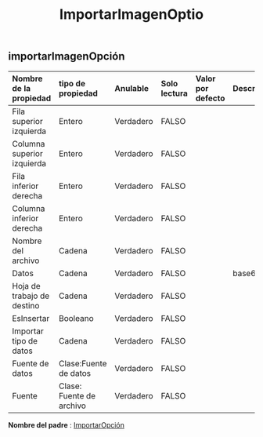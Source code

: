 ﻿---
title: ImportarImagenOptio
second_title: Aspose.Cells Cloud Documen
type: docs
url: /es/specification/model/importpictureoption/
description: "Aspose.Cells Especificación del modelo de nube: ImportPictureOption. Maneje sin esfuerzo Excel y otros documentos de hoja de cálculo con funciones como abrir, generar, editar, dividir, fusionar, comparar y convertir."
kwords: Excel, Office, Hoja de cálculo, Nube REST API, ImportPictureOption
weight: 50
---
## **importarImagenOpción**

 

| Nombre de la propiedad| tipo de propiedad| Anulable| Solo lectura| Valor por defecto| Descripción|
|:- |:- |:- |:- |:- |:- |
| Fila superior izquierda| Entero| Verdadero| FALSO|||
| Columna superior izquierda| Entero| Verdadero| FALSO|||
| Fila inferior derecha| Entero| Verdadero| FALSO|||
| Columna inferior derecha| Entero| Verdadero| FALSO|||
| Nombre del archivo| Cadena| Verdadero| FALSO|||
| Datos| Cadena| Verdadero| FALSO|| base64|
| Hoja de trabajo de destino| Cadena| Verdadero| FALSO|||
| EsInsertar| Booleano| Verdadero| FALSO|||
| Importar tipo de datos| Cadena| Verdadero| FALSO|||
| Fuente de datos| Clase:Fuente de datos| Verdadero| FALSO|||
| Fuente| Clase: Fuente de archivo| Verdadero| FALSO|||

**Nombre del padre** : [ImportarOpción](/specification/model/importoption)

